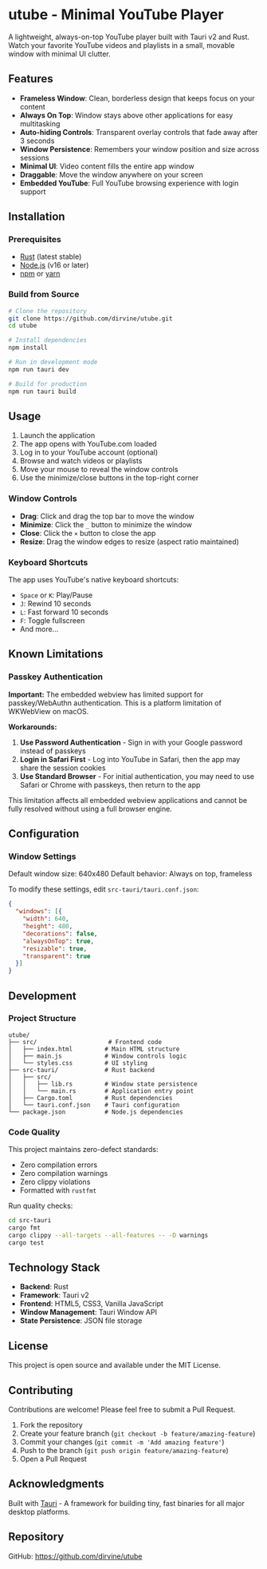 # utube - Minimal YouTube Player

A lightweight, always-on-top YouTube player built with Tauri v2 and Rust. Watch your favorite YouTube videos and playlists in a small, movable window with minimal UI clutter.

## Features

- **Frameless Window**: Clean, borderless design that keeps focus on your content
- **Always On Top**: Window stays above other applications for easy multitasking
- **Auto-hiding Controls**: Transparent overlay controls that fade away after 3 seconds
- **Window Persistence**: Remembers your window position and size across sessions
- **Minimal UI**: Video content fills the entire app window
- **Draggable**: Move the window anywhere on your screen
- **Embedded YouTube**: Full YouTube browsing experience with login support

## Installation

### Prerequisites

- [Rust](https://www.rust-lang.org/tools/install) (latest stable)
- [Node.js](https://nodejs.org/) (v16 or later)
- [npm](https://www.npmjs.com/) or [yarn](https://yarnpkg.com/)

### Build from Source

```bash
# Clone the repository
git clone https://github.com/dirvine/utube.git
cd utube

# Install dependencies
npm install

# Run in development mode
npm run tauri dev

# Build for production
npm run tauri build
```

## Usage

1. Launch the application
2. The app opens with YouTube.com loaded
3. Log in to your YouTube account (optional)
4. Browse and watch videos or playlists
5. Move your mouse to reveal the window controls
6. Use the minimize/close buttons in the top-right corner

### Window Controls

- **Drag**: Click and drag the top bar to move the window
- **Minimize**: Click the `_` button to minimize the window
- **Close**: Click the `×` button to close the app
- **Resize**: Drag the window edges to resize (aspect ratio maintained)

### Keyboard Shortcuts

The app uses YouTube's native keyboard shortcuts:
- `Space` or `K`: Play/Pause
- `J`: Rewind 10 seconds
- `L`: Fast forward 10 seconds
- `F`: Toggle fullscreen
- And more...

## Known Limitations

### Passkey Authentication
**Important:** The embedded webview has limited support for passkey/WebAuthn authentication. This is a platform limitation of WKWebView on macOS.

**Workarounds:**
1. **Use Password Authentication** - Sign in with your Google password instead of passkeys
2. **Login in Safari First** - Log into YouTube in Safari, then the app may share the session cookies
3. **Use Standard Browser** - For initial authentication, you may need to use Safari or Chrome with passkeys, then return to the app

This limitation affects all embedded webview applications and cannot be fully resolved without using a full browser engine.

## Configuration

### Window Settings

Default window size: 640x480
Default behavior: Always on top, frameless

To modify these settings, edit `src-tauri/tauri.conf.json`:

```json
{
  "windows": [{
    "width": 640,
    "height": 480,
    "decorations": false,
    "alwaysOnTop": true,
    "resizable": true,
    "transparent": true
  }]
}
```

## Development

### Project Structure

```
utube/
├── src/                    # Frontend code
│   ├── index.html         # Main HTML structure
│   ├── main.js            # Window controls logic
│   └── styles.css         # UI styling
├── src-tauri/             # Rust backend
│   ├── src/
│   │   ├── lib.rs         # Window state persistence
│   │   └── main.rs        # Application entry point
│   ├── Cargo.toml         # Rust dependencies
│   └── tauri.conf.json    # Tauri configuration
└── package.json           # Node.js dependencies
```

### Code Quality

This project maintains zero-defect standards:
- Zero compilation errors
- Zero compilation warnings
- Zero clippy violations
- Formatted with `rustfmt`

Run quality checks:

```bash
cd src-tauri
cargo fmt
cargo clippy --all-targets --all-features -- -D warnings
cargo test
```

## Technology Stack

- **Backend**: Rust
- **Framework**: Tauri v2
- **Frontend**: HTML5, CSS3, Vanilla JavaScript
- **Window Management**: Tauri Window API
- **State Persistence**: JSON file storage

## License

This project is open source and available under the MIT License.

## Contributing

Contributions are welcome! Please feel free to submit a Pull Request.

1. Fork the repository
2. Create your feature branch (`git checkout -b feature/amazing-feature`)
3. Commit your changes (`git commit -m 'Add amazing feature'`)
4. Push to the branch (`git push origin feature/amazing-feature`)
5. Open a Pull Request

## Acknowledgments

Built with [Tauri](https://tauri.app/) - A framework for building tiny, fast binaries for all major desktop platforms.

## Repository

GitHub: https://github.com/dirvine/utube
